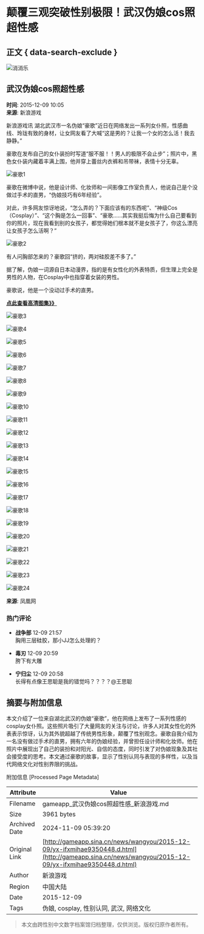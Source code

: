 # 颠覆三观突破性别极限！武汉伪娘cos照超性感

## 正文 { data-search-exclude }


![消消乐](//n.sinaimg.cn/games/crawl/740/w640h100/20190410/U3LI-hvntnkq0689128.jpg)

## 武汉伪娘cos照超性感

**时间**: 2015-12-09 10:05  
**来源**: 新浪游戏

新浪游戏讯 湖北武汉市一名伪娘“豪歌”近日在网络发出一系列女仆照，性感曲线、玲珑有致的身材，让女网友看了大喊“这是男的？让我一个女的怎么活！我去静静。”

豪歌在发布自己的女仆装扮时写道“服不服！！男人的极限不会止步”；照片中，黑色女仆装内藏着丰满上围，他并穿上蕾丝内衣裤和吊带袜，表情十分无辜。

![豪歌1](http://n.sinaimg.cn/games/transform/20151209/e_EC-fxmifzc0917696.jpg)

豪歌在微博中说，他是设计师、化妆师和一间影像工作室负责人，他说自己是个没做过手术的直男，“伪娘技巧有6年经验”。

对此，许多网友惊讶地说，“怎么弄的？下面应该有的东西呢”、“神级Cos（Cosplay）”、“这个胸是怎么一回事”、“豪歌……其实我挺后悔为什么自己要看到你的照片，现在我看到别的女孩子，都觉得她们根本就不是女孩子了，你这么漂亮让女孩子怎么活啊？”

![豪歌2](http://n.sinaimg.cn/games/transform/20151209/kb22-fxmifzc0918182.jpg)

有人问胸部怎来的？豪歌回“挤的，两对硅胶差不多了。”

据了解，伪娘一词源自日本动漫界，指的是有女性化的外表特质，但生理上完全是男性的人物，在Cosplay中也指穿着女装的男性。

豪歌说，他是一个没动过手术的直男。

**[点此查看高清图集》》](http://photo.sina.cn/album?vt=4&ch=21&sid=1844&aid=361352)**

![豪歌3](http://www.sinaimg.cn/dy/slidenews/21_img/2015_50/1844_4690888_584980.jpg)

![豪歌4](http://www.sinaimg.cn/dy/slidenews/21_img/2015_50/1844_4690904_812411.jpg)

![豪歌5](http://www.sinaimg.cn/dy/slidenews/21_img/2015_50/1844_4690913_749352.jpg)

![豪歌6](http://www.sinaimg.cn/dy/slidenews/21_img/2015_50/1844_4690900_319986.jpg)

![豪歌7](http://www.sinaimg.cn/dy/slidenews/21_img/2015_50/1844_4690916_611549.jpg)

![豪歌8](http://www.sinaimg.cn/dy/slidenews/21_img/2015_50/1844_4690905_222477.jpg)

![豪歌9](http://www.sinaimg.cn/dy/slidenews/21_img/2015_50/1844_4690906_622011.jpg)

![豪歌10](http://www.sinaimg.cn/dy/slidenews/21_img/2015_50/1844_4690898_532290.jpg)

![豪歌11](http://www.sinaimg.cn/dy/slidenews/21_img/2015_50/1844_4690908_129873.jpg)

![豪歌12](http://www.sinaimg.cn/dy/slidenews/21_img/2015_50/1844_4690895_585139.jpg)

![豪歌13](http://www.sinaimg.cn/dy/slidenews/21_img/2015_50/1844_4690902_226113.jpg)

![豪歌14](http://www.sinaimg.cn/dy/slidenews/21_img/2015_50/1844_4690912_987315.jpg)

![豪歌15](http://www.sinaimg.cn/dy/slidenews/21_img/2015_50/1844_4690891_901865.jpg)

![豪歌16](http://www.sinaimg.cn/dy/slidenews/21_img/2015_50/1844_4690907_623275.jpg)

![豪歌17](http://www.sinaimg.cn/dy/slidenews/21_img/2015_50/1844_4690893_765294.jpg)

![豪歌18](http://www.sinaimg.cn/dy/slidenews/21_img/2015_50/1844_4690909_284014.jpg)

![豪歌19](http://www.sinaimg.cn/dy/slidenews/21_img/2015_50/1844_4690910_240010.jpg)

![豪歌20](http://www.sinaimg.cn/dy/slidenews/21_img/2015_50/1844_4690914_135808.jpg)

![豪歌21](http://www.sinaimg.cn/dy/slidenews/21_img/2015_50/1844_4690915_687043.jpg)

![豪歌22](http://www.sinaimg.cn/dy/slidenews/21_img/2015_50/1844_4690917_999492.jpg)

![豪歌23](http://www.sinaimg.cn/dy/slidenews/21_img/2015_50/1844_4690918_608719.jpg)

![豪歌24](http://www.sinaimg.cn/dy/slidenews/21_img/2015_50/1844_4690922_727180.jpg)

**来源**: 凤凰网

### 热门评论
- **战争部** 12-09 21:57  
  胸用三层硅胶，那小JJ怎么处理的？
  
- **毒刃** 12-09 20:59  
  胯下有大雕
  
- **宁归尘** 12-09 20:58  
  长得有点像王思聪是我的错觉吗？？？？@王思聪

## 摘要与附加信息

<!-- tcd_abstract -->
本文介绍了一位来自湖北武汉的伪娘“豪歌”，他在网络上发布了一系列性感的cosplay女仆照。这些照片吸引了大量网友的关注与讨论，许多人对其女性化的外表表示惊讶，认为其外貌超越了传统男性形象，颠覆了性别观念。豪歌自我介绍为一名没有做过手术的直男，拥有六年的伪娘经验，并曾担任设计师和化妆师。他在照片中展现出了自己的装扮和对阳光、自信的态度，同时引发了对伪娘现象及其社会接受度的思考。本文通过豪歌的故事，显示了性别认同与表现的多样性，以及当代网络文化对性别界限的挑战。
<!-- tcd_abstract_end -->

附加信息 [Processed Page Metadata]

| Attribute       | Value                                  |
|-----------------|----------------------------------------|
| Filename        | gameapp_武汉伪娘cos照超性感_新浪游戏.md                             |
| Size            | 3961 bytes                           |
| Archived Date   | 2024-11-09 05:39:20                             |
| Original Link   | [http://gameapp.sina.cn/news/wangyou/2015-12-09/yx-ifxmihae9350448.d.html](http://gameapp.sina.cn/news/wangyou/2015-12-09/yx-ifxmihae9350448.d.html)                       |
| Author          | 新浪游戏                               |
| Region          | 中国大陆                               |
| Date            | 2015-12-09                                 |
| Tags            | 伪娘, cosplay, 性别认同, 武汉, 网络文化                                 |
>
> 本文由跨性别中文数字档案馆归档整理，仅供浏览。版权归原作者所有。
>